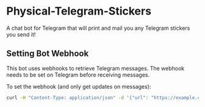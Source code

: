 # Physical-Telegram-Stickers
A chat bot for Telegram that will print and mail you any Telegram stickers you send it!

## Setting Bot Webhook
This bot uses webhooks to retrieve Telegram messages. The webhook needs to be set on Telegram before receiving messages.

To set the webhook (and only get updates on messages):
```bash
curl -H "Content-Type: application/json" -d '{"url": "https://example.com/new-message-endpoint", "allowed_updates": ["message"]}' https://api.telegram.org/bot<api_token>/setWebhook
```
